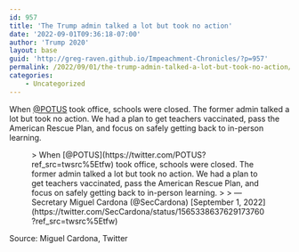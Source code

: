 ```yaml
---
id: 957
title: 'The Trump admin talked a lot but took no action'
date: '2022-09-01T09:36:18-07:00'
author: 'Trump 2020'
layout: base
guid: 'http://greg-raven.github.io/Impeachment-Chronicles/?p=957'
permalink: /2022/09/01/the-trump-admin-talked-a-lot-but-took-no-action/
categories:
    - Uncategorized
---
```


When [@POTUS](https://twitter.com/POTUS?ref_src=twsrc%5Etfw%7Ctwcamp%5Etweetembed%7Ctwterm%5E1565338637629173760%7Ctwgr%5E509870e33bb5c1816f0fd9befd9d669ebb4b0fb9%7Ctwcon%5Es1_&ref_url=https%3A%2F%2Fwww.impeachment.network%2Fwp-admin%2Fpost.php%3Fpost%3D957action%3Dedit) took office, schools were closed. The former admin talked a lot but took no action. We had a plan to get teachers vaccinated, pass the American Rescue Plan, and focus on safely getting back to in-person learning.

<figure class="wp-block-embed is-type-rich is-provider-twitter wp-block-embed-twitter"><div class="wp-block-embed__wrapper">> When [@POTUS](https://twitter.com/POTUS?ref_src=twsrc%5Etfw) took office, schools were closed. The former admin talked a lot but took no action. We had a plan to get teachers vaccinated, pass the American Rescue Plan, and focus on safely getting back to in-person learning. <https://t.co/rc9ntU507T>
> 
> — Secretary Miguel Cardona (@SecCardona) [September 1, 2022](https://twitter.com/SecCardona/status/1565338637629173760?ref_src=twsrc%5Etfw)

<script async="" charset="utf-8" src="https://platform.twitter.com/widgets.js"></script></div></figure>Source: Miguel Cardona, Twitter
